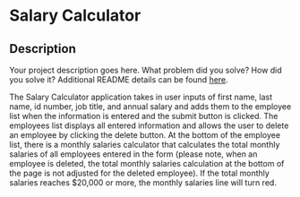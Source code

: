 # Salary Calculator

## Description

Your project description goes here. What problem did you solve? How did you solve it?
Additional README details can be found [here](https://github.com/PrimeAcademy/github-finalization-assignment).


The Salary Calculator application takes in user inputs of first name, last name, id number, job title, and annual salary and adds them to the employee list when the information is entered and the submit button is clicked. The employees list displays all entered information and allows the user to delete an employee by clicking the delete button. At the bottom of the employee list, there is a monthly salaries calculator that calculates the total monthly salaries of all employees entered in the form (please note, when an employee is deleted, the total monthly salaries calculation at the bottom of the page is not adjusted for the deleted employee). If the total monthly salaries reaches $20,000 or more, the monthly salaries line will turn red. 